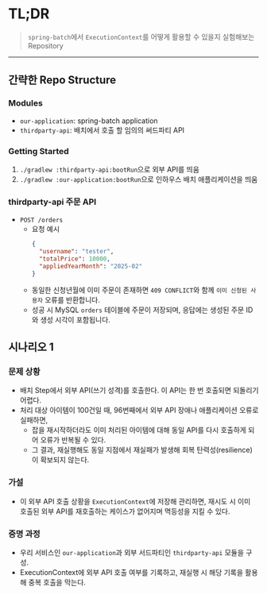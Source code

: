 # TL;DR

> `spring-batch`에서 `ExecutionContext`를 어떻게 활용할 수 있을지 실험해보는 Repository

---

## 간략한 Repo Structure

### Modules
- `our-application`: spring-batch application
- `thirdparty-api`: 배치에서 호출 할 임의의 써드파티 API

### Getting Started
1. `./gradlew :thirdparty-api:bootRun`으로 외부 API를 띄움
2. `./gradlew :our-application:bootRun`으로 인하우스 배치 애플리케이션을 띄움

### thirdparty-api 주문 API

- `POST /orders`
  - 요청 예시
    ```json
    {
      "username": "tester",
      "totalPrice": 10000,
      "appliedYearMonth": "2025-02"
    }
    ```
  - 동일한 신청년월에 이미 주문이 존재하면 `409 CONFLICT`와 함께 `이미 신청된 사용자` 오류를 반환합니다.
  - 성공 시 MySQL `orders` 테이블에 주문이 저장되며, 응답에는 생성된 주문 ID와 생성 시각이 포함됩니다.

## 시나리오 1

### 문제 상황

- 배치 Step에서 외부 API(쓰기 성격)를 호출한다. 이 API는 한 번 호출되면 되돌리기 어렵다.
- 처리 대상 아이템이 100건일 때, 96번째에서 외부 API 장애나 애플리케이션 오류로 실패하면,
  - 잡을 재시작하더라도 이미 처리된 아이템에 대해 동일 API를 다시 호출하게 되어 오류가 반복될 수 있다.
  - 그 결과, 재실행해도 동일 지점에서 재실패가 발생해 회복 탄력성(resilience) 이 확보되지 않는다.

### 가설

- 이 외부 API 호출 상황을 `ExecutionContext`에 저장해 관리하면, 재시도 시 이미 호출된 외부 API를 재호출하는 케이스가 없어지며 멱등성을 지킬 수 있다.

### 증명 과정

- 우리 서비스인 `our-application`과 외부 서드파티인 `thirdparty-api` 모듈을 구성.
- ExecutionContext에 외부 API 호출 여부를 기록하고, 재실행 시 해당 기록을 활용해 중복 호출을 막는다.
